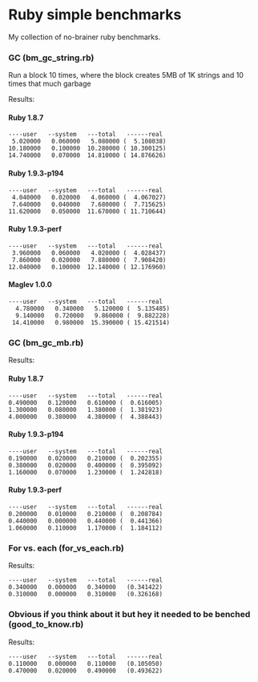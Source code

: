 # Ruby simple benchmarks

My collection of no-brainer ruby benchmarks.

### GC (bm_gc_string.rb)

Run a block 10 times, where the block creates 5MB of 1K strings and 10 times that much garbage

Results:

#### Ruby 1.8.7

    ----user   --system   ---total   ------real
     5.020000   0.060000   5.080000 (  5.108038)
    10.180000   0.100000  10.280000 ( 10.300125)
    14.740000   0.070000  14.810000 ( 14.876626)

#### Ruby 1.9.3-p194

    ----user   --system   ---total   ------real    
     4.040000   0.020000   4.060000 (  4.067027)
     7.640000   0.040000   7.680000 (  7.715625)
    11.620000   0.050000  11.670000 ( 11.710644)


#### Ruby 1.9.3-perf

    ----user   --system   ---total   ------real 
     3.960000   0.060000   4.020000 (  4.028437)
     7.860000   0.020000   7.880000 (  7.908420)
    12.040000   0.100000  12.140000 ( 12.176960)

#### Maglev 1.0.0

    ----user   --system   ---total   ------real 
      4.780000   0.340000   5.120000 (  5.135485)
      9.140000   0.720000   9.860000 (  9.882228)
     14.410000   0.980000  15.390000 ( 15.421514)
        


### GC (bm_gc_mb.rb)

Results:

#### Ruby 1.8.7

    ----user   --system   ---total   ------real
    0.490000   0.120000   0.610000 (  0.616005)
    1.300000   0.080000   1.380000 (  1.381923)
    4.000000   0.380000   4.380000 (  4.388443)

#### Ruby 1.9.3-p194

    ----user   --system   ---total   ------real    
    0.190000   0.020000   0.210000 (  0.202355)
    0.380000   0.020000   0.400000 (  0.395092)
    1.160000   0.070000   1.230000 (  1.242818)

#### Ruby 1.9.3-perf

    ----user   --system   ---total   ------real 
    0.200000   0.010000   0.210000 (  0.208784)
    0.440000   0.000000   0.440000 (  0.441366)
    1.060000   0.110000   1.170000 (  1.184112)


### For vs. each (for_vs_each.rb)

Results:

    ----user   --system   ---total   ------real
    0.340000   0.000000   0.340000   (0.341422)
    0.310000   0.000000   0.310000   (0.326168)

### Obvious if you think about it but hey it needed to be benched (good_to_know.rb)

Results:

    ----user   --system   ---total   ------real
    0.110000   0.000000   0.110000   (0.105050)
    0.470000   0.020000   0.490000   (0.493622)
